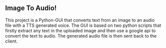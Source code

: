## Image To Audio!

<p>
This project is a Python-GUI that converts text from an image to an audio file with a TTS generated voice. The GUI is based on two python scripts that firstly extract any text in the uploaded image and then use a google api to convert the text to audio. The generated audio file is then sent back to the client.
</P>

